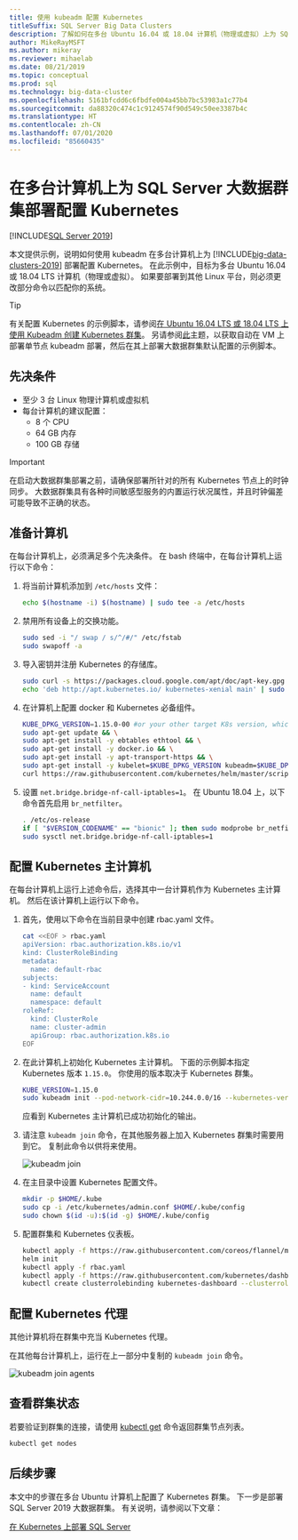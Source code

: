 ```yaml
---
title: 使用 kubeadm 配置 Kubernetes
titleSuffix: SQL Server Big Data Clusters
description: 了解如何在多台 Ubuntu 16.04 或 18.04 计算机（物理或虚拟）上为 SQL Server 2019 大数据群集部署配置 Kubernetes。
author: MikeRayMSFT
ms.author: mikeray
ms.reviewer: mihaelab
ms.date: 08/21/2019
ms.topic: conceptual
ms.prod: sql
ms.technology: big-data-cluster
ms.openlocfilehash: 5161bfcdd6c6fbdfe004a45bb7bc53983a1c77b4
ms.sourcegitcommit: da88320c474c1c9124574f90d549c50ee3387b4c
ms.translationtype: HT
ms.contentlocale: zh-CN
ms.lasthandoff: 07/01/2020
ms.locfileid: "85660435"
---
```

# <a name="configure-kubernetes-on-multiple-machines-for-sql-server-big-data-cluster-deployments"></a>在多台计算机上为 SQL Server 大数据群集部署配置 Kubernetes

[!INCLUDE[SQL Server 2019](../includes/applies-to-version/sqlserver2019.md)]

本文提供示例，说明如何使用 kubeadm 在多台计算机上为 [!INCLUDE[big-data-clusters-2019](../includes/ssbigdataclusters-ver15.md)] 部署配置 Kubernetes。 在此示例中，目标为多台 Ubuntu 16.04 或 18.04 LTS 计算机（物理或虚拟）。 如果要部署到其他 Linux 平台，则必须更改部分命令以匹配你的系统。  

> [!TIP] 
> 有关配置 Kubernetes 的示例脚本，请参阅[在 Ubuntu 16.04 LTS 或 18.04 LTS 上使用 Kubeadm 创建 Kubernetes 群集](https://github.com/Microsoft/sql-server-samples/tree/master/samples/features/sql-big-data-cluster/deployment/kubeadm)。
另请参阅[此](deployment-script-single-node-kubeadm.md)主题，以获取自动在 VM 上部署单节点 kubeadm 部署，然后在其上部署大数据群集默认配置的示例脚本。

## <a name="prerequisites"></a>先决条件

- 至少 3 台 Linux 物理计算机或虚拟机
- 每台计算机的建议配置：
   - 8 个 CPU
   - 64 GB 内存
   - 100 GB 存储
 
> [!Important] 
> 在启动大数据群集部署之前，请确保部署所针对的所有 Kubernetes 节点上的时钟同步。 大数据群集具有各种时间敏感型服务的内置运行状况属性，并且时钟偏差可能导致不正确的状态。

## <a name="prepare-the-machines"></a>准备计算机

在每台计算机上，必须满足多个先决条件。 在 bash 终端中，在每台计算机上运行以下命令：

1. 将当前计算机添加到 `/etc/hosts` 文件：

   ```bash
   echo $(hostname -i) $(hostname) | sudo tee -a /etc/hosts
   ```

1. 禁用所有设备上的交换功能。

   ```bash
   sudo sed -i "/ swap / s/^/#/" /etc/fstab
   sudo swapoff -a
   ```

1. 导入密钥并注册 Kubernetes 的存储库。

   ```bash
   sudo curl -s https://packages.cloud.google.com/apt/doc/apt-key.gpg | sudo apt-key add -
   echo 'deb http://apt.kubernetes.io/ kubernetes-xenial main' | sudo tee -a /etc/apt/sources.list.d/kubernetes.list
   ```

1. 在计算机上配置 docker 和 Kubernetes 必备组件。

   ```bash
   KUBE_DPKG_VERSION=1.15.0-00 #or your other target K8s version, which should be at least 1.13.
   sudo apt-get update && \
   sudo apt-get install -y ebtables ethtool && \
   sudo apt-get install -y docker.io && \
   sudo apt-get install -y apt-transport-https && \
   sudo apt-get install -y kubelet=$KUBE_DPKG_VERSION kubeadm=$KUBE_DPKG_VERSION kubectl=$KUBE_DPKG_VERSION && \
   curl https://raw.githubusercontent.com/kubernetes/helm/master/scripts/get | bash
   ```
 
1. 设置 `net.bridge.bridge-nf-call-iptables=1`。 在 Ubuntu 18.04 上，以下命令首先启用 `br_netfilter`。

   ```bash
   . /etc/os-release
   if [ "$VERSION_CODENAME" == "bionic" ]; then sudo modprobe br_netfilter; fi
   sudo sysctl net.bridge.bridge-nf-call-iptables=1
   ```

## <a name="configure-the-kubernetes-master"></a>配置 Kubernetes 主计算机

在每台计算机上运行上述命令后，选择其中一台计算机作为 Kubernetes 主计算机。 然后在该计算机上运行以下命令。

1. 首先，使用以下命令在当前目录中创建 rbac.yaml 文件。 

   ```bash
   cat <<EOF > rbac.yaml
   apiVersion: rbac.authorization.k8s.io/v1
   kind: ClusterRoleBinding
   metadata:
     name: default-rbac
   subjects:
   - kind: ServiceAccount
     name: default
     namespace: default
   roleRef:
     kind: ClusterRole
     name: cluster-admin
     apiGroup: rbac.authorization.k8s.io
   EOF
   ```

1. 在此计算机上初始化 Kubernetes 主计算机。 下面的示例脚本指定 Kubernetes 版本 `1.15.0`。 你使用的版本取决于 Kubernetes 群集。

   ```bash
   KUBE_VERSION=1.15.0
   sudo kubeadm init --pod-network-cidr=10.244.0.0/16 --kubernetes-version=$KUBE_VERSION
   ```

   应看到 Kubernetes 主计算机已成功初始化的输出。

1. 请注意 `kubeadm join` 命令，在其他服务器上加入 Kubernetes 群集时需要用到它。 复制此命令以供将来使用。

   ![kubeadm join](./media/deploy-with-kubeadm/kubeadm-join.png)

1. 在主目录中设置 Kubernetes 配置文件。

   ```bash
   mkdir -p $HOME/.kube
   sudo cp -i /etc/kubernetes/admin.conf $HOME/.kube/config
   sudo chown $(id -u):$(id -g) $HOME/.kube/config
   ```

1. 配置群集和 Kubernetes 仪表板。

   ```bash
   kubectl apply -f https://raw.githubusercontent.com/coreos/flannel/master/Documentation/kube-flannel.yml
   helm init
   kubectl apply -f rbac.yaml
   kubectl apply -f https://raw.githubusercontent.com/kubernetes/dashboard/v1.10.1/src/deploy/recommended/kubernetes-dashboard.yaml
   kubectl create clusterrolebinding kubernetes-dashboard --clusterrole=cluster-admin --serviceaccount=kube-system:kubernetes-dashboard
   ```

## <a name="configure-the-kubernetes-agents"></a>配置 Kubernetes 代理

其他计算机将在群集中充当 Kubernetes 代理。 

在其他每台计算机上，运行在上一部分中复制的 `kubeadm join` 命令。

![kubeadm join agents](./media/deploy-with-kubeadm/kubeadm-join-agents.png)

## <a name="view-the-cluster-status"></a>查看群集状态

若要验证到群集的连接，请使用 [kubectl get](https://kubernetes.io/docs/reference/generated/kubectl/kubectl-commands) 命令返回群集节点列表。

```bash
kubectl get nodes
```

## <a name="next-steps"></a>后续步骤

本文中的步骤在多台 Ubuntu 计算机上配置了 Kubernetes 群集。 下一步是部署 SQL Server 2019 大数据群集。 有关说明，请参阅以下文章：

[在 Kubernetes 上部署 SQL Server](deployment-guidance.md#deploy)
